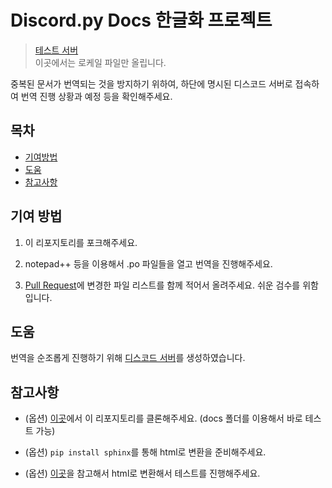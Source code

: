 # Discord.py Docs 한글화 프로젝트

> [테스트 서버](https://discordpy-ko.github.io/)  
이곳에서는 로케일 파일만 올립니다.  

중복된 문서가 번역되는 것을 방지하기 위하여, 하단에 명시된 디스코드 서버로 접속하여 번역 진행 상황과 예정 등을 확인해주세요.

## 목차

- [기여방법](#기여방법)
- [도움](#도움)
- [참고사항](#참고사항)

## 기여 방법

1. 이 리포지토리를 포크해주세요.  

2. notepad++ 등을 이용해서 .po 파일들을 열고 번역을 진행해주세요.  

3. [Pull Request](https://github.com/eunwoo1104/discord.py-docs-kor-project/pulls)에 변경한 파일 리스트를 함께 적어서 올려주세요. 쉬운 검수를 위함입니다.  

## 도움

번역을 순조롭게 진행하기 위해 [디스코드 서버](https://discord.gg/YbfbxpX)를 생성하였습니다.

## 참고사항

- (옵션) [이곳](https://github.com/Rapptz/discord.py)에서 이 리포지토리를 클론해주세요. (docs 폴더를 이용해서 바로 테스트 가능)

- (옵션) ``pip install sphinx``를 통해 html로 변환을 준비해주세요.  

- (옵션) [이곳](http://www.sphinx-doc.org/en/master/usage/advanced/intl.html)을 참고해서 html로 변환해서 테스트를 진행해주세요.  

